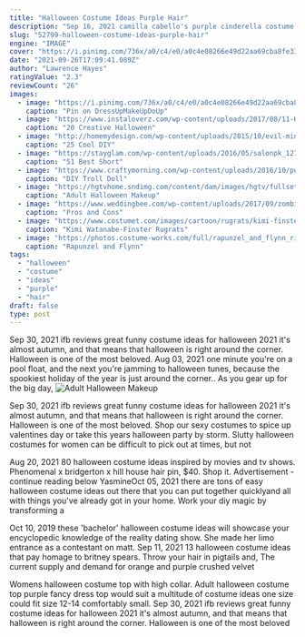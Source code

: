 ```yaml
---
title: "Halloween Costume Ideas Purple Hair"
description: "Sep 16, 2021 camilla cabello's purple cinderella costume.  You can also copy nicole's strawberry-blonde hair by The star wars universe is prime real estate when it comes to halloween costume"
slug: "52799-halloween-costume-ideas-purple-hair"
engine: "IMAGE"
cover: "https://i.pinimg.com/736x/a0/c4/e0/a0c4e08266e49d22aa69cba8fe33712a--purple-wig-neon-purple.jpg"
date: "2021-09-26T17:09:41.089Z"
author: "Lawrence Hayes"
ratingValue: "2.3"
reviewCount: "26"
images:
  - image: "https://i.pinimg.com/736x/a0/c4/e0/a0c4e08266e49d22aa69cba8fe33712a--purple-wig-neon-purple.jpg"
    caption: "Pin on DressUpMakeUpDoUp"
  - image: "https://www.instaloverz.com/wp-content/uploads/2017/08/11-Halloween-Witch-Makeup-Ideas.jpg"
    caption: "20 Creative Halloween"
  - image: "http://homemydesign.com/wp-content/uploads/2015/10/evil-minion-no-carve-pumpkin.jpg"
    caption: "25 Cool DIY"
  - image: "https://stayglam.com/wp-content/uploads/2016/05/salonpk_12748363_995732547183293_1533442987_n.jpg"
    caption: "51 Best Short"
  - image: "https://www.craftymorning.com/wp-content/uploads/2016/10/purple-troll-doll-halloween-costume-for-kids.jpg"
    caption: "DIY Troll Doll"
  - image: "https://hgtvhome.sndimg.com/content/dam/images/hgtv/fullset/2013/3/20/1/original_Becky-Sapp-Halloween-makeup-DarkFairy-beauty-tight_4x3.jpg.rend.hgtvcom.616.462.suffix/1400976586339.jpeg"
    caption: "Adult Halloween Makeup"
  - image: "https://www.weddingbee.com/wp-content/uploads/2017/09/zombie-bride-and-groom-276108.jpg"
    caption: "Pros and Cons"
  - image: "https://www.costumet.com/images/cartoon/rugrats/kimi-finster/cover.jpg"
    caption: "Kimi Watanabe-Finster Rugrats"
  - image: "https://photos.costume-works.com/full/rapunzel_and_flynn_rider.jpg"
    caption: "Rapunzel and Flynn"
tags:
  - "halloween"
  - "costume"
  - "ideas"
  - "purple"
  - "hair"
draft: false
type: post
---
```


Sep 30, 2021 ifb  reviews  great funny costume ideas for halloween 2021 it's almost autumn, and that means that halloween is right around the corner. Halloween is one of the most beloved. Aug 03, 2021 one minute you're on a pool float, and the next you're jamming to halloween tunes, because the spookiest holiday of the year is just around the corner.. As you gear up for the big day,
![Adult Halloween Makeup](https://hgtvhome.sndimg.com/content/dam/images/hgtv/fullset/2013/3/20/1/original_Becky-Sapp-Halloween-makeup-DarkFairy-beauty-tight_4x3.jpg.rend.hgtvcom.616.462.suffix/1400976586339.jpeg "Adult Halloween Makeup")

Sep 30, 2021 ifb  reviews  great funny costume ideas for halloween 2021 it&#39;s almost autumn, and that means that halloween is right around the corner. Halloween is one of the most beloved. Shop our sexy costumes to spice up valentines day or take this years halloween party by storm. Slutty halloween costumes for women can be difficult to pick out at times, but not
<!--inArticleAds-->

<!--galleryOne-->

Aug 20, 2021 80 halloween costume ideas inspired by movies and tv shows.  Phenomenal x bridgerton x hill house hair pin, $40. Shop it. Advertisement - continue reading below YasmineOct 05, 2021 there are tons of easy halloween costume ideas out there that you can put together quicklyand all with things you've already got in your home. Work your diy magic by transforming a
<!--inArticleAds-->

<!--galleryTwo-->

Oct 10, 2019 these 'bachelor' halloween costume ideas will showcase your encyclopedic knowledge of the reality dating show.  She made her limo entrance as a contestant on matt. Sep 11, 2021 13 halloween costume ideas that pay homage to britney spears.  Throw your hair in pigtails and, The current supply and demand for orange and purple crushed velvet
<!--galleryThree-->

Womens halloween costume top with high collar. Adult halloween costume top purple fancy dress top would suit a multitude of costume ideas one size could fit size 12-14 comfortably small. Sep 30, 2021 ifb  reviews  great funny costume ideas for halloween 2021 it's almost autumn, and that means that halloween is right around the corner. Halloween is one of the most beloved